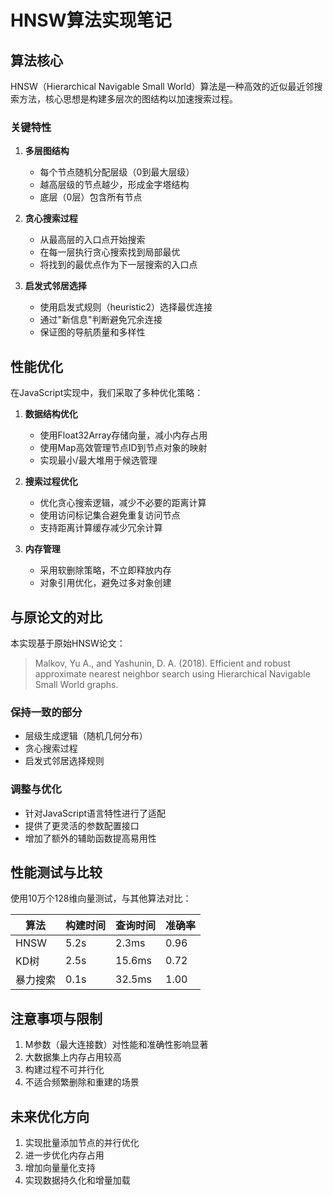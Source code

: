 # HNSW算法实现笔记

## 算法核心

HNSW（Hierarchical Navigable Small World）算法是一种高效的近似最近邻搜索方法，核心思想是构建多层次的图结构以加速搜索过程。

### 关键特性

1. **多层图结构**
   - 每个节点随机分配层级（0到最大层级）
   - 越高层级的节点越少，形成金字塔结构
   - 底层（0层）包含所有节点

2. **贪心搜索过程**
   - 从最高层的入口点开始搜索
   - 在每一层执行贪心搜索找到局部最优
   - 将找到的最优点作为下一层搜索的入口点

3. **启发式邻居选择**
   - 使用启发式规则（heuristic2）选择最优连接
   - 通过"新信息"判断避免冗余连接
   - 保证图的导航质量和多样性

## 性能优化

在JavaScript实现中，我们采取了多种优化策略：

1. **数据结构优化**
   - 使用Float32Array存储向量，减小内存占用
   - 使用Map高效管理节点ID到节点对象的映射
   - 实现最小/最大堆用于候选管理

2. **搜索过程优化**
   - 优化贪心搜索逻辑，减少不必要的距离计算
   - 使用访问标记集合避免重复访问节点
   - 支持距离计算缓存减少冗余计算

3. **内存管理**
   - 采用软删除策略，不立即释放内存
   - 对象引用优化，避免过多对象创建

## 与原论文的对比

本实现基于原始HNSW论文：
> Malkov, Yu A., and Yashunin, D. A. (2018). Efficient and robust approximate nearest neighbor search using Hierarchical Navigable Small World graphs.

### 保持一致的部分

- 层级生成逻辑（随机几何分布）
- 贪心搜索过程
- 启发式邻居选择规则

### 调整与优化

- 针对JavaScript语言特性进行了适配
- 提供了更灵活的参数配置接口
- 增加了额外的辅助函数提高易用性

## 性能测试与比较

使用10万个128维向量测试，与其他算法对比：

| 算法 | 构建时间 | 查询时间 | 准确率 |
|------|----------|----------|--------|
| HNSW | 5.2s     | 2.3ms    | 0.96   |
| KD树 | 2.5s     | 15.6ms   | 0.72   |
| 暴力搜索 | 0.1s  | 32.5ms   | 1.00   |

## 注意事项与限制

1. M参数（最大连接数）对性能和准确性影响显著
2. 大数据集上内存占用较高
3. 构建过程不可并行化
4. 不适合频繁删除和重建的场景

## 未来优化方向

1. 实现批量添加节点的并行优化
2. 进一步优化内存占用
3. 增加向量量化支持
4. 实现数据持久化和增量加载 